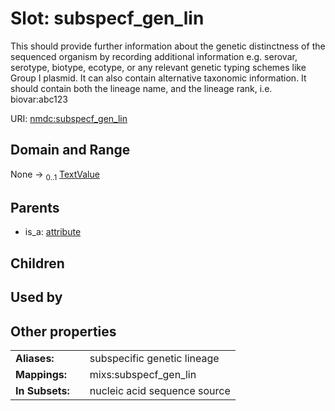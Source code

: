 
# Slot: subspecf_gen_lin


This should provide further information about the genetic distinctness of the sequenced organism by recording additional information e.g. serovar, serotype, biotype, ecotype, or any relevant genetic typing schemes like Group I plasmid. It can also contain alternative taxonomic information. It should contain both the lineage name, and the lineage rank, i.e. biovar:abc123

URI: [nmdc:subspecf_gen_lin](https://microbiomedata/meta/subspecf_gen_lin)


## Domain and Range

None &#8594;  <sub>0..1</sub> [TextValue](TextValue.md)

## Parents

 *  is_a: [attribute](attribute.md)

## Children


## Used by


## Other properties

|  |  |  |
| --- | --- | --- |
| **Aliases:** | | subspecific genetic lineage |
| **Mappings:** | | mixs:subspecf_gen_lin |
| **In Subsets:** | | nucleic acid sequence source |

